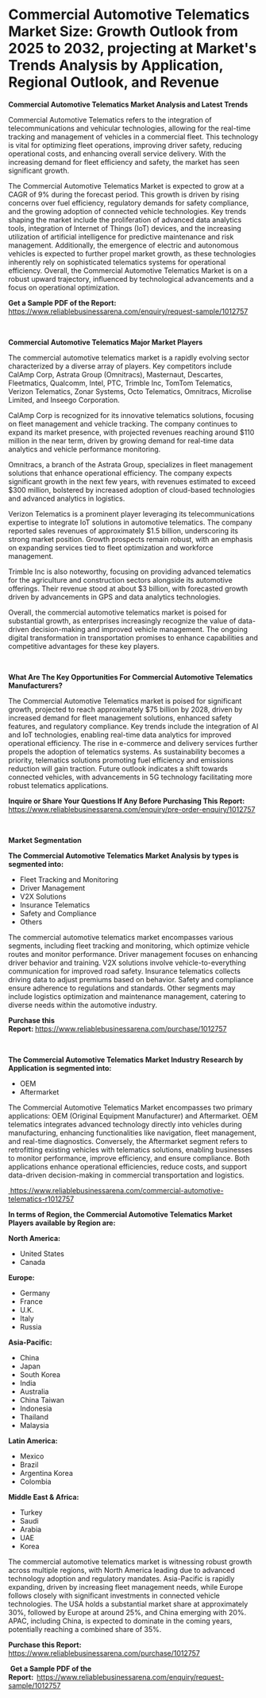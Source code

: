 <p><h1>Commercial Automotive Telematics Market Size: Growth Outlook from 2025 to 2032, projecting at Market's Trends Analysis by Application, Regional Outlook, and Revenue</h1></p><p><strong>Commercial Automotive Telematics Market Analysis and Latest Trends</strong></p>
<p><p>Commercial Automotive Telematics refers to the integration of telecommunications and vehicular technologies, allowing for the real-time tracking and management of vehicles in a commercial fleet. This technology is vital for optimizing fleet operations, improving driver safety, reducing operational costs, and enhancing overall service delivery. With the increasing demand for fleet efficiency and safety, the market has seen significant growth.</p><p>The Commercial Automotive Telematics Market is expected to grow at a CAGR of 9% during the forecast period. This growth is driven by rising concerns over fuel efficiency, regulatory demands for safety compliance, and the growing adoption of connected vehicle technologies. Key trends shaping the market include the proliferation of advanced data analytics tools, integration of Internet of Things (IoT) devices, and the increasing utilization of artificial intelligence for predictive maintenance and risk management. Additionally, the emergence of electric and autonomous vehicles is expected to further propel market growth, as these technologies inherently rely on sophisticated telematics systems for operational efficiency. Overall, the Commercial Automotive Telematics Market is on a robust upward trajectory, influenced by technological advancements and a focus on operational optimization.</p></p>
<p><strong>Get a Sample PDF of the Report:&nbsp;</strong> <a href="https://www.reliablebusinessarena.com/enquiry/request-sample/1012757?utm_campaign=3600&utm_medium=2&utm_source=Github&utm_content=ia&utm_term=19042025&utm_id=commercial-automotive-telematics">https://www.reliablebusinessarena.com/enquiry/request-sample/1012757</a></p>
<p>&nbsp;</p>
<p><strong>Commercial Automotive Telematics Major Market Players</strong></p>
<p><p>The commercial automotive telematics market is a rapidly evolving sector characterized by a diverse array of players. Key competitors include CalAmp Corp, Astrata Group (Omnitracs), Masternaut, Descartes, Fleetmatics, Qualcomm, Intel, PTC, Trimble Inc, TomTom Telematics, Verizon Telematics, Zonar Systems, Octo Telematics, Omnitracs, Microlise Limited, and Inseego Corporation.</p><p>CalAmp Corp is recognized for its innovative telematics solutions, focusing on fleet management and vehicle tracking. The company continues to expand its market presence, with projected revenues reaching around $110 million in the near term, driven by growing demand for real-time data analytics and vehicle performance monitoring.</p><p>Omnitracs, a branch of the Astrata Group, specializes in fleet management solutions that enhance operational efficiency. The company expects significant growth in the next few years, with revenues estimated to exceed $300 million, bolstered by increased adoption of cloud-based technologies and advanced analytics in logistics.</p><p>Verizon Telematics is a prominent player leveraging its telecommunications expertise to integrate IoT solutions in automotive telematics. The company reported sales revenues of approximately $1.5 billion, underscoring its strong market position. Growth prospects remain robust, with an emphasis on expanding services tied to fleet optimization and workforce management.</p><p>Trimble Inc is also noteworthy, focusing on providing advanced telematics for the agriculture and construction sectors alongside its automotive offerings. Their revenue stood at about $3 billion, with forecasted growth driven by advancements in GPS and data analytics technologies.</p><p>Overall, the commercial automotive telematics market is poised for substantial growth, as enterprises increasingly recognize the value of data-driven decision-making and improved vehicle management. The ongoing digital transformation in transportation promises to enhance capabilities and competitive advantages for these key players.</p></p>
<p>&nbsp;</p>
<p><strong>What Are The Key Opportunities For Commercial Automotive Telematics Manufacturers?</strong></p>
<p><p>The Commercial Automotive Telematics market is poised for significant growth, projected to reach approximately $75 billion by 2028, driven by increased demand for fleet management solutions, enhanced safety features, and regulatory compliance. Key trends include the integration of AI and IoT technologies, enabling real-time data analytics for improved operational efficiency. The rise in e-commerce and delivery services further propels the adoption of telematics systems. As sustainability becomes a priority, telematics solutions promoting fuel efficiency and emissions reduction will gain traction. Future outlook indicates a shift towards connected vehicles, with advancements in 5G technology facilitating more robust telematics applications.</p></p>
<p><strong>Inquire or Share Your Questions If Any Before Purchasing This Report:</strong> <a href="https://www.reliablebusinessarena.com/enquiry/pre-order-enquiry/1012757?utm_campaign=3600&utm_medium=2&utm_source=Github&utm_content=ia&utm_term=19042025&utm_id=commercial-automotive-telematics">https://www.reliablebusinessarena.com/enquiry/pre-order-enquiry/1012757</a></p>
<p>&nbsp;</p>
<p><strong>Market Segmentation</strong></p>
<p><strong>The Commercial Automotive Telematics Market Analysis by types is segmented into:</strong></p>
<p><ul><li>Fleet Tracking and Monitoring</li><li>Driver Management</li><li>V2X Solutions</li><li>Insurance Telematics</li><li>Safety and Compliance</li><li>Others</li></ul></p>
<p><p>The commercial automotive telematics market encompasses various segments, including fleet tracking and monitoring, which optimize vehicle routes and monitor performance. Driver management focuses on enhancing driver behavior and training. V2X solutions involve vehicle-to-everything communication for improved road safety. Insurance telematics collects driving data to adjust premiums based on behavior. Safety and compliance ensure adherence to regulations and standards. Other segments may include logistics optimization and maintenance management, catering to diverse needs within the automotive industry.</p></p>
<p><strong>Purchase this Report:&nbsp;</strong><a href="https://www.reliablebusinessarena.com/purchase/1012757?utm_campaign=3600&utm_medium=2&utm_source=Github&utm_content=ia&utm_term=19042025&utm_id=commercial-automotive-telematics">https://www.reliablebusinessarena.com/purchase/1012757</a></p>
<p>&nbsp;</p>
<p><strong>The Commercial Automotive Telematics Market Industry Research by Application is segmented into:</strong></p>
<p><ul><li>OEM</li><li>Aftermarket</li></ul></p>
<p><p>The Commercial Automotive Telematics Market encompasses two primary applications: OEM (Original Equipment Manufacturer) and Aftermarket. OEM telematics integrates advanced technology directly into vehicles during manufacturing, enhancing functionalities like navigation, fleet management, and real-time diagnostics. Conversely, the Aftermarket segment refers to retrofitting existing vehicles with telematics solutions, enabling businesses to monitor performance, improve efficiency, and ensure compliance. Both applications enhance operational efficiencies, reduce costs, and support data-driven decision-making in commercial transportation and logistics.</p></p>
<p><a href="https://www.reliablebusinessarena.com/commercial-automotive-telematics-r1012757?utm_campaign=3600&utm_medium=2&utm_source=Github&utm_content=ia&utm_term=19042025&utm_id=commercial-automotive-telematics">&nbsp;https://www.reliablebusinessarena.com/commercial-automotive-telematics-r1012757</a></p>
<p><strong>In terms of Region, the Commercial Automotive Telematics Market Players available by Region are:</strong></p>
<p>
    <p> <strong> North America: </strong>
        <ul>
            <li>United States</li>
            <li>Canada</li>
        </ul>
        </p> 
    <p> <strong> Europe: </strong>
        <ul>
            <li>Germany</li>
            <li>France</li>
            <li>U.K.</li>
            <li>Italy</li>
            <li>Russia</li>
        </ul>
        </p> 
    <p> <strong> Asia-Pacific: </strong>
        <ul>
            <li>China</li>
            <li>Japan</li>
            <li>South Korea</li>
            <li>India</li>
            <li>Australia</li>
            <li>China Taiwan</li>
            <li>Indonesia</li>
            <li>Thailand</li>
            <li>Malaysia</li>
        </ul>
        </p> 
    <p> <strong> Latin America: </strong>
        <ul>
            <li>Mexico</li>
            <li>Brazil</li>
            <li>Argentina Korea</li>
            <li>Colombia</li>
        </ul>
        </p> 
    <p> <strong> Middle East & Africa: </strong>
        <ul>
            <li>Turkey</li>
            <li>Saudi</li>
            <li>Arabia</li>
            <li>UAE</li>
            <li>Korea</li>
        </ul>
    </p>
    </p>
<p><p>The commercial automotive telematics market is witnessing robust growth across multiple regions, with North America leading due to advanced technology adoption and regulatory mandates. Asia-Pacific is rapidly expanding, driven by increasing fleet management needs, while Europe follows closely with significant investments in connected vehicle technologies. The USA holds a substantial market share at approximately 30%, followed by Europe at around 25%, and China emerging with 20%. APAC, including China, is expected to dominate in the coming years, potentially reaching a combined share of 35%.</p></p>
<p><strong>Purchase this Report: </strong><a href="https://www.reliablebusinessarena.com/purchase/1012757?utm_campaign=3600&utm_medium=2&utm_source=Github&utm_content=ia&utm_term=19042025&utm_id=commercial-automotive-telematics">https://www.reliablebusinessarena.com/purchase/1012757</a></p>
<p>&nbsp;<strong>Get a Sample PDF of the Report:&nbsp;&nbsp;</strong><a href="https://www.reliablebusinessarena.com/enquiry/request-sample/1012757?utm_campaign=3600&utm_medium=2&utm_source=Github&utm_content=ia&utm_term=19042025&utm_id=commercial-automotive-telematics">https://www.reliablebusinessarena.com/enquiry/request-sample/1012757</a></p>
<p><strong></strong></p>
<p><p></p><p></p><p></p></p>